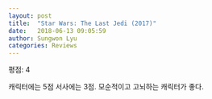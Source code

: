 ```yaml
---
layout: post
title:  "Star Wars: The Last Jedi (2017)"
date:   2018-06-13 09:05:59
author: Sungwon Lyu
categories: Reviews
---
```


평점: 4

캐릭터에는 5점 서사에는 3점. 모순적이고 고뇌하는 캐릭터가 좋다.